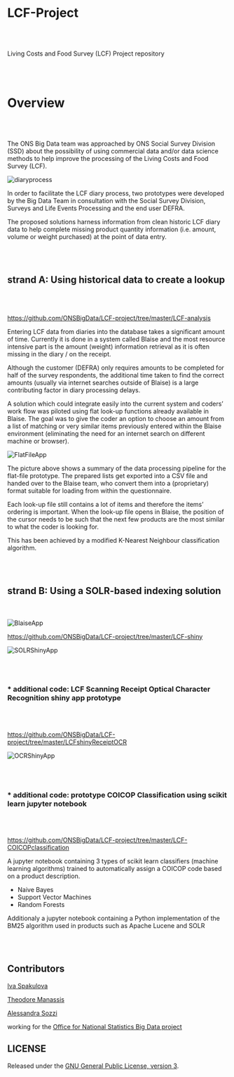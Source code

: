# LCF-Project


<br></br>

Living Costs and Food Survey (LCF) Project repository

<br></br>


# Overview


<br></br>


The ONS Big Data team was approached by ONS Social Survey Division (SSD) about the possibility of using 
commercial data and/or data science methods to help improve the processing of the 
Living Costs and Food Survey (LCF).


![diaryprocess](https://github.com/ONSBigData/LCF-project/blob/master/LCFDiaryProcess.png "")  

     
In order to facilitate the LCF diary process, two prototypes were developed by the Big Data Team in consultation with 
the Social Survey Division, Surveys and Life Events Processing and the end user DEFRA. 

The proposed solutions harness information from clean historic LCF diary data to help complete 
missing product quantity information (i.e. amount, volume or weight purchased) at the point of data entry.   
     
     
<br></br>


## strand A: Using historical data to create a lookup    

<br></br>
    
https://github.com/ONSBigData/LCF-project/tree/master/LCF-analysis


Entering LCF data from diaries into the database takes a significant amount of time. Currently it is done in a system called Blaise 
and the most resource intensive part is the amount (weight) information retrieval as it is often missing in the diary / on the receipt.

Although the customer (DEFRA) only requires amounts to be completed for half of the survey respondents, the additional
time taken to find the correct amounts (usually via internet searches outside of Blaise) is a large 
contributing factor in diary processing delays.

A solution which could integrate easily into the current system and coders’ work flow was piloted using flat look-up functions 
already available in Blaise. The goal was to give the coder an option to choose an amount from a list of matching 
or very similar items previously entered within the Blaise environment
(eliminating the need for an internet search on different machine or browser).



![FlatFileApp](https://github.com/ONSBigData/LCF-project/blob/master/FlatFiles.png "")  


The picture above shows a summary of the data processing pipeline for the flat-file prototype.
The prepared lists get exported into a CSV file and handed over to the Blaise team,
who convert them into a (proprietary) format suitable for loading from within the questionnaire. 

Each look-up file still contains a lot of items and therefore the items’ ordering is important. 
When the look-up file opens in Blaise, the position of the cursor needs to be such that the next few products 
are the most similar to what the coder is looking for.

This has been achieved by a modified K-Nearest Neighbour classification algorithm.


<br></br>


## strand B: Using a SOLR-based indexing solution


<br> </br>
![BlaiseApp](https://github.com/ONSBigData/LCF-project/blob/master/BLAISEpic.png "")  

https://github.com/ONSBigData/LCF-project/tree/master/LCF-shiny

![SOLRShinyApp](https://github.com/ONSBigData/LCF-project/blob/master/LCF-2a.png "")  


<br> </br>


### * additional code: LCF Scanning Receipt Optical Character Recognition shiny app prototype


<br></br>


https://github.com/ONSBigData/LCF-project/tree/master/LCFshinyReceiptOCR

![OCRShinyApp](https://github.com/ONSBigData/LCF-project/blob/master/good.receipt.scan.png "")


<br></br>


### * additional code: prototype COICOP Classification using scikit learn jupyter notebook

<br></br>

https://github.com/ONSBigData/LCF-project/tree/master/LCF-COICOPclassification


A jupyter notebook containing 3 types of scikit learn classifiers (machine learning algorithms) trained to 
automatically assign a COICOP code based on a product description.  

- Naive Bayes
- Support Vector Machines
- Random Forests

Additionaly a jupyter notebook containing a Python implementation of the BM25 algorithm used in products such as Apache Lucene and SOLR

<br></br>


## Contributors

[Iva Spakulova](https://github.com/ivyONS)

[Theodore Manassis](https://github.com/mamonu)

[Alessandra Sozzi](https://github.com/AlessandraSozzi)

working for the [Office for National Statistics Big Data project](https://www.ons.gov.uk/aboutus/whatwedo/programmesandprojects/theonsbigdataproject)


## LICENSE

Released under the [GNU General Public License, version 3](LICENSE).
